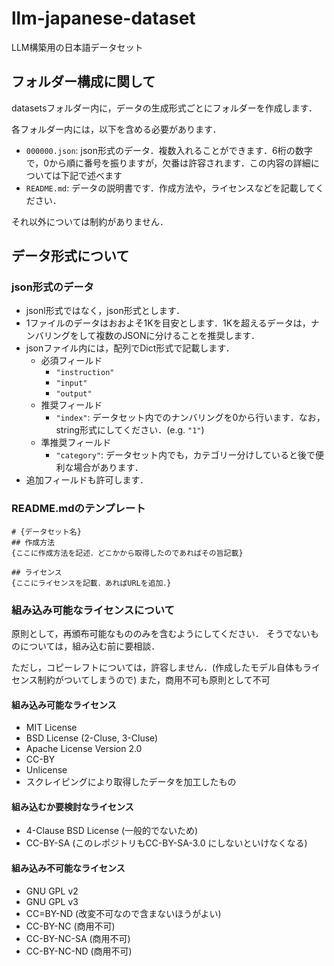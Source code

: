 # llm-japanese-dataset
LLM構築用の日本語データセット

## フォルダー構成に関して
datasetsフォルダー内に，データの生成形式ごとにフォルダーを作成します．

各フォルダー内には，以下を含める必要があります．

 - `000000.json`: json形式のデータ．複数入れることができます．6桁の数字で，0から順に番号を振りますが，欠番は許容されます．この内容の詳細については下記で述べます
 - `README.md`: データの説明書です．作成方法や，ライセンスなどを記載してください．

それ以外については制約がありません．
## データ形式について
### json形式のデータ
 - jsonl形式ではなく，json形式とします．
 - 1ファイルのデータはおおよそ1Kを目安とします．1Kを超えるデータは，ナンバリングをして複数のJSONに分けることを推奨します．
 - jsonファイル内には，配列でDict形式で記載します．
   - 必須フィールド
     - `"instruction"`
     - `"input"`
     - `"output"`
   - 推奨フィールド
     - `"index"`: データセット内でのナンバリングを0から行います．なお，string形式にしてください．(e.g. `"1"`)
   - 準推奨フィールド
     - `"category"`: データセット内でも，カテゴリー分けしていると後で便利な場合があります．
  - 追加フィールドも許可します．

### README.mdのテンプレート
```
# {データセット名}
## 作成方法
{ここに作成方法を記述．どこかから取得したのであればその旨記載}

## ライセンス
{ここにライセンスを記載．あればURLを追加．}
```

### 組み込み可能なライセンスについて
原則として，再頒布可能なもののみを含むようにしてください．
そうでないものについては，組み込む前に要相談．

ただし，コピーレフトについては，許容しません．(作成したモデル自体もライセンス制約がついてしまうので)
また，商用不可も原則として不可

#### 組み込み可能なライセンス
 - MIT License
 - BSD License (2-Cluse, 3-Cluse)
 - Apache License Version 2.0
 - CC-BY
 - Unlicense
 - スクレイピングにより取得したデータを加工したもの
#### 組み込むか要検討なライセンス
 - 4-Clause BSD License (一般的でないため)
 - CC-BY-SA (このレポジトリもCC-BY-SA-3.0 にしないといけなくなる)
 
#### 組み込み不可能なライセンス
 - GNU GPL v2
 - GNU GPL v3
 - CC=BY-ND (改変不可なので含まないほうがよい)
 - CC-BY-NC (商用不可)
 - CC-BY-NC-SA (商用不可)
 - CC-BY-NC-ND (商用不可)
